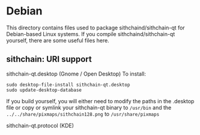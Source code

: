 
Debian
====================
This directory contains files used to package sithchaind/sithchain-qt
for Debian-based Linux systems. If you compile sithchaind/sithchain-qt yourself, there are some useful files here.

## sithchain: URI support ##


sithchain-qt.desktop  (Gnome / Open Desktop)
To install:

	sudo desktop-file-install sithchain-qt.desktop
	sudo update-desktop-database

If you build yourself, you will either need to modify the paths in
the .desktop file or copy or symlink your sithchain-qt binary to `/usr/bin`
and the `../../share/pixmaps/sithchain128.png` to `/usr/share/pixmaps`

sithchain-qt.protocol (KDE)

